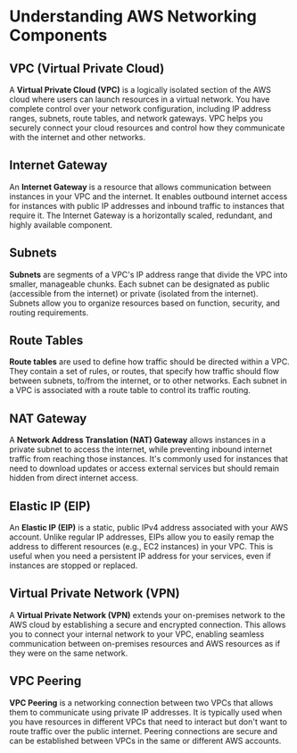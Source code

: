 # Understanding AWS Networking Components

## VPC (Virtual Private Cloud)
A **Virtual Private Cloud (VPC)** is a logically isolated section of the AWS cloud where users can launch resources in a virtual network. You have complete control over your network configuration, including IP address ranges, subnets, route tables, and network gateways. VPC helps you securely connect your cloud resources and control how they communicate with the internet and other networks.

## Internet Gateway
An **Internet Gateway** is a resource that allows communication between instances in your VPC and the internet. It enables outbound internet access for instances with public IP addresses and inbound traffic to instances that require it. The Internet Gateway is a horizontally scaled, redundant, and highly available component.

## Subnets
**Subnets** are segments of a VPC's IP address range that divide the VPC into smaller, manageable chunks. Each subnet can be designated as public (accessible from the internet) or private (isolated from the internet). Subnets allow you to organize resources based on function, security, and routing requirements.

## Route Tables
**Route tables** are used to define how traffic should be directed within a VPC. They contain a set of rules, or routes, that specify how traffic should flow between subnets, to/from the internet, or to other networks. Each subnet in a VPC is associated with a route table to control its traffic routing.

## NAT Gateway
A **Network Address Translation (NAT) Gateway** allows instances in a private subnet to access the internet, while preventing inbound internet traffic from reaching those instances. It's commonly used for instances that need to download updates or access external services but should remain hidden from direct internet access.

## Elastic IP (EIP)
An **Elastic IP (EIP)** is a static, public IPv4 address associated with your AWS account. Unlike regular IP addresses, EIPs allow you to easily remap the address to different resources (e.g., EC2 instances) in your VPC. This is useful when you need a persistent IP address for your services, even if instances are stopped or replaced.

## Virtual Private Network (VPN)
A **Virtual Private Network (VPN)** extends your on-premises network to the AWS cloud by establishing a secure and encrypted connection. This allows you to connect your internal network to your VPC, enabling seamless communication between on-premises resources and AWS resources as if they were on the same network.

## VPC Peering
**VPC Peering** is a networking connection between two VPCs that allows them to communicate using private IP addresses. It is typically used when you have resources in different VPCs that need to interact but don't want to route traffic over the public internet. Peering connections are secure and can be established between VPCs in the same or different AWS accounts.
